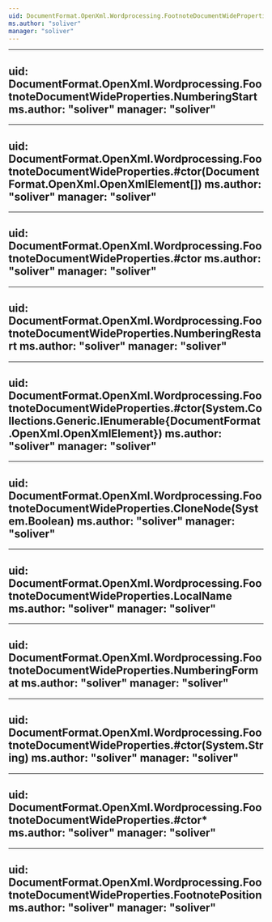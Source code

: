 ```yaml
---
uid: DocumentFormat.OpenXml.Wordprocessing.FootnoteDocumentWideProperties
ms.author: "soliver"
manager: "soliver"
---
```


---
uid: DocumentFormat.OpenXml.Wordprocessing.FootnoteDocumentWideProperties.NumberingStart
ms.author: "soliver"
manager: "soliver"
---

---
uid: DocumentFormat.OpenXml.Wordprocessing.FootnoteDocumentWideProperties.#ctor(DocumentFormat.OpenXml.OpenXmlElement[])
ms.author: "soliver"
manager: "soliver"
---

---
uid: DocumentFormat.OpenXml.Wordprocessing.FootnoteDocumentWideProperties.#ctor
ms.author: "soliver"
manager: "soliver"
---

---
uid: DocumentFormat.OpenXml.Wordprocessing.FootnoteDocumentWideProperties.NumberingRestart
ms.author: "soliver"
manager: "soliver"
---

---
uid: DocumentFormat.OpenXml.Wordprocessing.FootnoteDocumentWideProperties.#ctor(System.Collections.Generic.IEnumerable{DocumentFormat.OpenXml.OpenXmlElement})
ms.author: "soliver"
manager: "soliver"
---

---
uid: DocumentFormat.OpenXml.Wordprocessing.FootnoteDocumentWideProperties.CloneNode(System.Boolean)
ms.author: "soliver"
manager: "soliver"
---

---
uid: DocumentFormat.OpenXml.Wordprocessing.FootnoteDocumentWideProperties.LocalName
ms.author: "soliver"
manager: "soliver"
---

---
uid: DocumentFormat.OpenXml.Wordprocessing.FootnoteDocumentWideProperties.NumberingFormat
ms.author: "soliver"
manager: "soliver"
---

---
uid: DocumentFormat.OpenXml.Wordprocessing.FootnoteDocumentWideProperties.#ctor(System.String)
ms.author: "soliver"
manager: "soliver"
---

---
uid: DocumentFormat.OpenXml.Wordprocessing.FootnoteDocumentWideProperties.#ctor*
ms.author: "soliver"
manager: "soliver"
---

---
uid: DocumentFormat.OpenXml.Wordprocessing.FootnoteDocumentWideProperties.FootnotePosition
ms.author: "soliver"
manager: "soliver"
---
